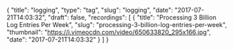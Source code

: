 {
  "title": "logging",
  "type": "tag",
  "slug": "logging",
  "date": "2017-07-21T14:03:32",
  "draft": false,
  "recordings": [
    {
      "title": "Processing 3 Billion Log Entries Per Week",
      "slug": "processing-3-billion-log-entries-per-week",
      "thumbnail": "https://i.vimeocdn.com/video/650633820_295x166.jpg",
      "date": "2017-07-21T14:03:32"
    }
  ]
}